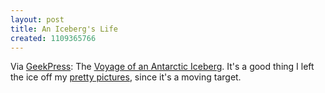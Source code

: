 ```yaml
---
layout: post
title: An Iceberg's Life
created: 1109365766
---
```

Via [GeekPress](http://www.geekpress.com/2005_02_25_daily.html):  The [Voyage of an Antarctic Iceberg](http://antwrp.gsfc.nasa.gov/apod/ap050223.html).  It's a good thing I left the ice off my [pretty pictures](index.html), since it's a moving target.
